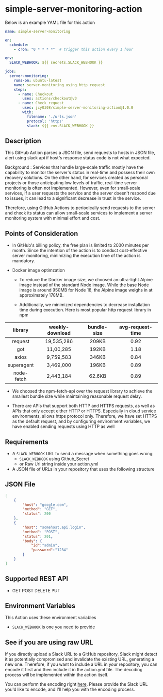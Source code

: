 # simple-server-monitoring-action

Below is an example YAML file for this action

```yaml
name: simple-server-monitoring

on:
  schedule:
    - cron: "0 * * * *"  # trigger this action every 1 hour

env:
  SLACK_WEBHOOK: ${{ secrets.SLACK_WEBHOOK }} 

jobs:
  server-monitoring:
    runs-on: ubuntu-latest
    name: server-monitoring using http request
    steps:
      - name: Checkout
        uses: actions/checkout@v3
      - name: Check request
        uses: jcy0308/simple-server-monitoring-action@1.0.0
        with:
          filename: './urls.json'
          protocol: 'https'
          slack: ${{ env.SLACK_WEBHOOK }}
```

## Description

This GitHub Action parses a JSON file, send requests to hosts in JSON file, alert using slack api if host's response status code is not what expected.

Background : Services that handle large-scale traffic mostly have the capability to monitor the server's status in real-time and possess their own recovery solutions. On the other hand, for services created as personal projects or those anticipating low levels of traffic, real-time server monitoring is often not implemented. However, even for small-scale services, if a user requests the service and the server doesn't respond due to issues, it can lead to a significant decrease in trust in the service.

Therefore, using GitHub Actions to periodically send requests to the server and check its status can allow small-scale services to implement a server monitoring system with minimal effort and cost.

## Points of Consideration
* In GitHub's billing policy, the free plan is limited to 2000 minutes per month. Since the intention of the action is to conduct cost-effective server monitoring, minimizing the execution time of the action is mandatory.

* Docker image optimzation
  -  To reduce the Docker image size, we choosed an ultra-light Alpine image instead of the standard Node image. While the base Node image is around 950MB for Node 18, the Alpine image weighs in at approximately 178MB. 
 
  - Additionally, we minimized dependencies to decrease installation time during execution. Here is most popular http request library in npm
   
| **library** | **weekly-download** | **bundle-size** | **avg-request-time** |
|:-----------:|:-------------------:|:---------------:|:--------------------:|
|   request   |      19,535,286     |      209KB      |         0.92         |
|     got     |      11,00,285      |      192KB      |         1.18         |
|    axios    |      9,759,583      |      346KB      |         0.84         |
|  superagent |      3,469,000      |      196KB      |         0.89         |
|  node-fetch |      2,443,184      |      62.6KB     |         0.89         |

 - We choosed the npm-fetch-api over the request library to achieve the smallest bundle size while maintaining reasonable request delay.

* There are APIs that support both HTTP and HTTPS requests, as well as APIs that only accept either HTTP or HTTPS. Especially in cloud service environments, allows https protocol only. Therefore, we have set HTTPS as the default request, and by configuring environment variables, we have enabled sending requests using HTTP as well
## Requirements

- A `SLACK_WEBHOOK` URL to send a message when something goes wrong 
  + `SLACK_WEBHOOK` using Github_Secret
  + or Raw Url string inside your action.yml
- A JSON file of URLs in your repository that uses the following structure

## JSON File

```json
[
    {
        "host": "google.com",
        "method": "GET",
        "status": 200
    },
    {
        "host": "somehost.api.login",
        "method": "POST",
        "status": 201,
        "body": {
            "id":"admin",
            "password":"1234"
        }
    }
]
```
## Supported REST API
 
- GET POST DELETE PUT
## Environment Variables

This Action uses these environment variables

* `SLACK_WEBHOOK` is one you need to provide

## See if you are using raw URL

If you directly upload a Slack URL to a GitHub repository, Slack might detect it as potentially compromised and invalidate the existing URL, generating a new one. Therefore, if you want to include a URL in your repository, you can encode it first and then include it in the action.yml file. The decoding process will be implemented within the action itself.

You can perform the encoding right [here](https://bsstayo.github.io/GitHub-Summer-Assignment/Crypto/index). Please provide the Slack URL you'd like to encode, and I'll help you with the encoding process.
